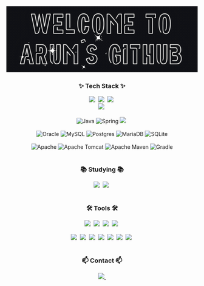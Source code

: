 <!--
- 👋嗨,我@arumshin-dev- 👋 안녕하세요, 저는 @arumshin-dev
- 👀 웹 개발에 관심이 있습니다
- 현재 반응을 배우고 있🌱
- 💞️ 웹에서 협업하려고 합니다.
- 📫 어떻게 연락할 수 있는지 arumshin.dev@gmail.com
- 😄 대명사:
- ⚡ Fun Fact : 테스트
-->
<!---
arumshin-dev/arumshin-dev는 GitHub 프로필에 'README.md'(이 파일)가 나타나기 때문에 ✨ 특수 ✨ 저장소이다.
미리보기 링크를 클릭하여 변경 사항을 볼 수 있습니다.
--->
 <!--타이틀 부분-->
<div align="center">
 <img alt="Welcom to Arums GitHub.gif" src="https://github.com/arumshin-dev/arumshin-dev/blob/main/Welcom%20to%20Arums%20GitHub.gif?raw=true" data-hpc="true" class="Box-sc-g0xbh4-0 kzRgrI">
</div>

<!--내용 부분-->
<h3 align="center">✨ Tech Stack ✨</h3>
<div align="center">
  <img src="https://img.shields.io/badge/react-20232a.svg?style=for-the-badge&logo=react&logoColor=61DAFB" />&nbsp
  <img src="https://img.shields.io/badge/javascript-F7DF1E.svg?style=for-the-badge&logo=javascript&logoColor=20232a" />&nbsp
  <img src="https://img.shields.io/badge/html5-E34F26.svg?style=for-the-badge&logo=html5&logoColor=white" />&nbsp
</div>

<div align="center">
<!--   <img src="https://img.shields.io/badge/styled--components-DB7093?style=for-the-badge&logo=styled-components&logoColor=ffd35b" />&nbsp
  <img src="https://img.shields.io/badge/tailwindcss-1daabb.svg?style=for-the-badge&logo=tailwind-css&logoColor=white" />&nbsp -->
  <img src="https://img.shields.io/badge/css3-1572B6.svg?style=for-the-badge&logo=css3&logoColor=white" />&nbsp
</div>

<br>

<div align="center">
 <img alt="Java" src="https://img.shields.io/badge/java-%23ED8B00.svg?style=for-the-badge&logo=openjdk&logoColor=white" />
  <img alt="Spring" src="https://img.shields.io/badge/spring-%236DB33F.svg?style=for-the-badge&logo=spring&logoColor=white" />
  <img src="https://img.shields.io/badge/python-3670A0?style=for-the-badge&logo=python&logoColor=ffdd54" />&nbsp
<!--   <img src="https://img.shields.io/badge/pandas-150458.svg?style=for-the-badge&logo=pandas&logoColor=white" />&nbsp
  <img src="https://img.shields.io/badge/numpy-4d77cf.svg?style=for-the-badge&logo=numpy&logoColor=white" />&nbsp
  <img src="https://img.shields.io/badge/Matplotlib-11557c.svg?style=for-the-badge&logo=Matplotlib&logoColor=white" />&nbsp -->
</div>
<br>
<div align="center">
 <img alt ="Oracle" src="https://img.shields.io/badge/Oracle-F80000?style=for-the-badge&logo=oracle&logoColor=white"/>
 <img alt="MySQL" src="https://img.shields.io/badge/mysql-4479A1.svg?style=for-the-badge&amp;logo=mysql&amp;logoColor=white" />
 <img alt="Postgres" src="https://img.shields.io/badge/postgres-%23316192.svg?style=for-the-badge&logo=postgresql&logoColor=white" />
 <img alt="MariaDB" src="https://img.shields.io/badge/MariaDB-003545?style=for-the-badge&amp;logo=mariadb&amp;logoColor=white" />
  <img alt="SQLite" src="https://img.shields.io/badge/sqlite-%2307405e.svg?style=for-the-badge&logo=sqlite&logoColor=white" />
</div>
<br>
<div align="center">
<!--  Servers -->
 <img alt ="Apache" src="https://img.shields.io/badge/apache-%23D42029.svg?style=for-the-badge&logo=apache&logoColor=white"/>
 <img alt ="Apache Tomcat" src="https://img.shields.io/badge/apache%20tomcat-%23F8DC75.svg?style=for-the-badge&logo=apache-tomcat&logoColor=black"/>
 <img alt ="Apache Maven" src="https://img.shields.io/badge/Apache%20Maven-C71A36?style=for-the-badge&logo=Apache%20Maven&logoColor=white"/>
 <img alt ="Gradle" src="https://img.shields.io/badge/Gradle-02303A.svg?style=for-the-badge&logo=Gradle&logoColor=white"/>
 
</div>

<br>

<h3 align="center">📚 Studying 📚</h3>
<div align="center">
  <img src="https://img.shields.io/badge/typescript-007ACC.svg?style=for-the-badge&logo=typescript&logoColor=white" />&nbsp
  <img src="https://img.shields.io/badge/React%20Query-FF4154?style=for-the-badge&logo=react%20query&logoColor=white" />&nbsp
<!--   <img src="https://img.shields.io/badge/Recoil-3578E5?style=for-the-badge&logo=recoil&logoColor=white" />&nbsp -->
</div>

<br>

<h3 align="center">🛠 Tools 🛠</h3>
<div align="center">
  <img src="https://img.shields.io/badge/subversion-%23809CC9.svg?style=for-the-badge&logo=subversion&logoColor=white" />&nbsp
  <img src="https://img.shields.io/badge/git-F05033.svg?style=for-the-badge&logo=git&logoColor=white" />&nbsp
  <img src="https://img.shields.io/badge/github-181717.svg?style=for-the-badge&logo=github&logoColor=white" />&nbsp
  <img src="https://img.shields.io/badge/Notion-F3F3F3.svg?style=for-the-badge&logo=notion&logoColor=black" />&nbsp
</div>

<div align="center">
<!--   <img src="https://img.shields.io/badge/adobe%20photoshop-08253c.svg?style=for-the-badge&logo=adobe%20photoshop&logoColor=37abff" />&nbsp
  <img src="https://img.shields.io/badge/figma-F24E1E.svg?style=for-the-badge&logo=figma&logoColor=white" />&nbsp -->
</div>

<br>

<div align="center">
  <img src="https://img.shields.io/badge/Replit-DD1200?style=for-the-badge&logo=Replit&logoColor=white" />&nbsp
  <img src="https://img.shields.io/badge/Eclipse-FE7A16.svg?style=for-the-badge&logo=Eclipse&logoColor=white" />&nbsp
  <img src="https://img.shields.io/badge/Notepad++-90E59A.svg?style=for-the-badge&logo=notepad%2b%2b&logoColor=black" />&nbsp
  <img src="https://img.shields.io/badge/IntelliJIDEA-000000.svg?style=for-the-badge&logo=intellij-idea&logoColor=white" />&nbsp
  <img src="https://img.shields.io/badge/Visual%20Studio-5C2D91.svg?style=for-the-badge&logo=visual-studio&logoColor=white" />&nbsp
  <img src="https://img.shields.io/badge/VSCode-2C2C32.svg?style=for-the-badge&logo=visual-studio-code&logoColor=22ABF3" />&nbsp
  <img src="https://img.shields.io/badge/Codesandbox-040404?style=for-the-badge&logo=codesandbox&logoColor=DBDBDB" />&nbsp
<!--   <img src="https://img.shields.io/badge/jupyter-2C2C32.svg?style=for-the-badge&logo=jupyter&logoColor=F37726" />&nbsp -->
<!--   <img src="https://img.shields.io/badge/Colab-2C2C32.svg?style=for-the-badge&logo=googlecolab&logoColor=F9AB00" />&nbsp -->
</div>

<br>

<h3 align="center">📫 Contact 📫</h3>
<div align="center">
  <a href="mailto:arumshin.dev@gmail.com">
    <img
      src="https://img.shields.io/badge/arumshin.dev@gmail.com-D14836?style=for-the-badge&logo=gmail&logoColor=white"/>&nbsp
  </a>
</div>
